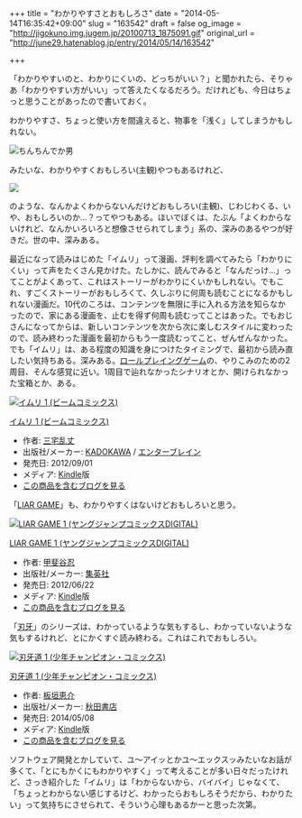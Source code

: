 +++
title = "わかりやすさとおもしろさ"
date = "2014-05-14T16:35:42+09:00"
slug = "163542"
draft = false
og_image = "http://jigokuno.img.jugem.jp/20100713_1875091.gif"
original_url = "http://june29.hatenablog.jp/entry/2014/05/14/163542"

+++

<p>「わかりやすいのと、わかりにくいの、どっちがいい？」と聞かれたら、そりゃあ「わかりやすい方がいい」って答えたくなるだろう。だけれども、今日はちょっと思うことがあったので書いておく。</p>
<p>わかりやすさ、ちょっと使い方を間違えると、物事を「浅く」してしまうかもしれない。</p>
<p><img src="http://jigokuno.img.jugem.jp/20100713_1875091.gif" alt="ちんちんでか男"></p>
<p>みたいな、わかりやすくおもしろい(主観)やつもあるけれど、</p>
<p><img src="http://37.media.tumblr.com/07e48a5b3e64bbf3fbc8b0bdda55d5d6/tumblr_n4212uKrg31qz4g0vo1_1280.jpg"></p>
<p>のような、なんかよくわからないんだけどおもしろい(主観)、じわじわくる、いや、おもしろいのか…？ってやつもある。ほいでぼくは、たぶん「よくわからないけれど、なんかいろいろと想像させられてしまう」系の、深みのあるやつが好きだ。世の中、深みある。</p>
<p>最近になって読みはじめた「イムリ」って漫画、評判を調べてみたら「わかりにくい」って声をたくさん見かけた。たしかに、読んでみると「なんだっけ…」ってことがよくあって、これはストーリーがわかりにくいかもしれない。でもこれ、すごくストーリーがおもしろくて、久しぶりに何周も読むことになるかもしれない漫画だ。10代のころは、コンテンツを無限に手に入れる方法を知らなかったので、家にある漫画を、止むを得ず何周も読むってことはあった。でもおじさんになってからは、新しいコンテンツを次から次に楽しむスタイルに変わったので、読み終わった漫画を最初からもう一度読むってこと、ぜんぜんなかった。でも「イムリ」は、ある程度の知識を身につけたタイミングで、最初から読み直したい気持ちある。深みある。<a class="keyword" href="http://d.hatena.ne.jp/keyword/%A5%ED%A1%BC%A5%EB%A5%D7%A5%EC%A5%A4%A5%F3%A5%B0%A5%B2%A1%BC%A5%E0">ロールプレイングゲーム</a>の、やりこみのための2周目、そんな感覚に近い。1周目で辿れなかったシナリオとか、開けられなかった宝箱とか、ある。</p>
<p></p>
<div class="hatena-asin-detail">
<a href="http://www.amazon.co.jp/exec/obidos/ASIN/B009727P32/cameralady-22/"><img src="http://ecx.images-amazon.com/images/I/51A3AKL9qpL._SL160_.jpg" class="hatena-asin-detail-image" alt="イムリ 1 (ビームコミックス)" title="イムリ 1 (ビームコミックス)"></a><div class="hatena-asin-detail-info">
<p class="hatena-asin-detail-title"><a href="http://www.amazon.co.jp/exec/obidos/ASIN/B009727P32/cameralady-22/">イムリ 1 (ビームコミックス)</a></p>
<ul>
<li>
<span class="hatena-asin-detail-label">作者:</span> <a class="keyword" href="http://d.hatena.ne.jp/keyword/%BB%B0%C2%F0%CD%F0%BE%E6">三宅乱丈</a>
</li>
<li>
<span class="hatena-asin-detail-label">出版社/メーカー:</span> <a class="keyword" href="http://d.hatena.ne.jp/keyword/KADOKAWA">KADOKAWA</a> / <a class="keyword" href="http://d.hatena.ne.jp/keyword/%A5%A8%A5%F3%A5%BF%A1%BC%A5%D6%A5%EC%A5%A4%A5%F3">エンターブレイン</a>
</li>
<li>
<span class="hatena-asin-detail-label">発売日:</span> 2012/09/01</li>
<li>
<span class="hatena-asin-detail-label">メディア:</span> <a class="keyword" href="http://d.hatena.ne.jp/keyword/Kindle">Kindle</a>版</li>
<li><a href="http://d.hatena.ne.jp/asin/B009727P32/cameralady-22" target="_blank">この商品を含むブログを見る</a></li>
</ul>
</div>
<div class="hatena-asin-detail-foot"></div>
</div>
<p>「<a class="keyword" href="http://d.hatena.ne.jp/keyword/LIAR%20GAME">LIAR GAME</a>」も、わかりやすくはないけどおもしろいと思う。</p>
<p></p>
<div class="hatena-asin-detail">
<a href="http://www.amazon.co.jp/exec/obidos/ASIN/B009GZIU4S/cameralady-22/"><img src="http://ecx.images-amazon.com/images/I/51neQ7ZbK5L._SL160_.jpg" class="hatena-asin-detail-image" alt="LIAR GAME 1 (ヤングジャンプコミックスDIGITAL)" title="LIAR GAME 1 (ヤングジャンプコミックスDIGITAL)"></a><div class="hatena-asin-detail-info">
<p class="hatena-asin-detail-title"><a href="http://www.amazon.co.jp/exec/obidos/ASIN/B009GZIU4S/cameralady-22/">LIAR GAME 1 (ヤングジャンプコミックスDIGITAL)</a></p>
<ul>
<li>
<span class="hatena-asin-detail-label">作者:</span> <a class="keyword" href="http://d.hatena.ne.jp/keyword/%B9%C3%C8%E5%C3%AB%C7%A6">甲斐谷忍</a>
</li>
<li>
<span class="hatena-asin-detail-label">出版社/メーカー:</span> <a class="keyword" href="http://d.hatena.ne.jp/keyword/%BD%B8%B1%D1%BC%D2">集英社</a>
</li>
<li>
<span class="hatena-asin-detail-label">発売日:</span> 2012/06/22</li>
<li>
<span class="hatena-asin-detail-label">メディア:</span> <a class="keyword" href="http://d.hatena.ne.jp/keyword/Kindle">Kindle</a>版</li>
<li><a href="http://d.hatena.ne.jp/asin/B009GZIU4S/cameralady-22" target="_blank">この商品を含むブログを見る</a></li>
</ul>
</div>
<div class="hatena-asin-detail-foot"></div>
</div>
<p>「<a class="keyword" href="http://d.hatena.ne.jp/keyword/%BF%CF%B2%E7">刃牙</a>」のシリーズは、わかっているような気もするし、わかっていないような気もするけれど、とにかくすぐ読み終わる。これはこれでおもしろい。</p>
<p></p>
<div class="hatena-asin-detail">
<a href="http://www.amazon.co.jp/exec/obidos/ASIN/B00JR0Q0YO/cameralady-22/"><img src="http://ecx.images-amazon.com/images/I/51nypaAQYeL._SL160_.jpg" class="hatena-asin-detail-image" alt="刃牙道 1 (少年チャンピオン・コミックス)" title="刃牙道 1 (少年チャンピオン・コミックス)"></a><div class="hatena-asin-detail-info">
<p class="hatena-asin-detail-title"><a href="http://www.amazon.co.jp/exec/obidos/ASIN/B00JR0Q0YO/cameralady-22/">刃牙道 1 (少年チャンピオン・コミックス)</a></p>
<ul>
<li>
<span class="hatena-asin-detail-label">作者:</span> <a class="keyword" href="http://d.hatena.ne.jp/keyword/%C8%C4%B3%C0%B7%C3%B2%F0">板垣恵介</a>
</li>
<li>
<span class="hatena-asin-detail-label">出版社/メーカー:</span> <a class="keyword" href="http://d.hatena.ne.jp/keyword/%BD%A9%C5%C4%BD%F1%C5%B9">秋田書店</a>
</li>
<li>
<span class="hatena-asin-detail-label">発売日:</span> 2014/05/08</li>
<li>
<span class="hatena-asin-detail-label">メディア:</span> <a class="keyword" href="http://d.hatena.ne.jp/keyword/Kindle">Kindle</a>版</li>
<li><a href="http://d.hatena.ne.jp/asin/B00JR0Q0YO/cameralady-22" target="_blank">この商品を含むブログを見る</a></li>
</ul>
</div>
<div class="hatena-asin-detail-foot"></div>
</div>
<p>ソフトウェア開発とかしていて、ユ〜アイッとかユ〜エックスッみたいなお話が多くて、「とにもかくにもわかりやすく」って考えることが多い日々だったけれど、さっき紹介した「イムリ」は「わからないから、バイバイ」じゃなくて、「ちょっとわからない感じするけど、わかったらおもしろそうだから、わかりたい」って気持ちにさせられて、そういう心理もあるかーと思った次第。</p>
